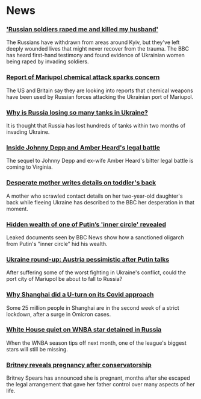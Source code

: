 # News
### ['Russian soldiers raped me and killed my husband'](https://www.bbc.com/news/world-europe-61071243)
The Russians have withdrawn from areas around Kyiv, but they've left deeply wounded lives that might never recover from the trauma. The BBC has heard first-hand testimony and found evidence of Ukrainian women being raped by invading soldiers.
### [Report of Mariupol chemical attack sparks concern](https://www.bbc.com/news/world-europe-61077641)
The US and Britain say they are looking into reports that chemical weapons have been used by Russian forces attacking the Ukrainian port of Mariupol.
### [Why is Russia losing so many tanks in Ukraine?](https://www.bbc.com/news/world-61021388)
It is thought that Russia has lost hundreds of tanks within two months of invading Ukraine.
### [Inside Johnny Depp and Amber Heard's legal battle](https://www.bbc.com/news/world-us-canada-61070988)
The sequel to Johnny Depp and ex-wife Amber Heard's bitter legal battle is coming to Virginia. 
### [Desperate mother writes details on toddler's back](https://www.bbc.com/news/world-europe-61071172)
A mother who scrawled contact details on her two-year-old daughter's back while fleeing Ukraine has described to the BBC her desperation in that moment.
### [Hidden wealth of one of Putin’s 'inner circle' revealed](https://www.bbc.com/news/world-europe-61028866)
Leaked documents seen by BBC News show how a sanctioned oligarch from Putin's "inner circle" hid his wealth.
### [Ukraine round-up: Austria pessimistic after Putin talks](https://www.bbc.com/news/world-europe-61071164)
After suffering some of the worst fighting in Ukraine's conflict, could the port city of Mariupol be about to fall to Russia?
### [Why Shanghai did a U-turn on its Covid approach](https://www.bbc.com/news/world-asia-china-61023811)
Some 25 million people in Shanghai are in the second week of a strict lockdown, after a surge in Omicron cases. 
### [White House quiet on WNBA star detained in Russia](https://www.bbc.com/news/world-us-canada-61075220)
When the WNBA season tips off next month, one of the league's biggest stars will still be missing.
### [Britney reveals pregnancy after conservatorship](https://www.bbc.com/news/entertainment-arts-61075379)
Britney Spears has announced she is pregnant, months after she escaped the legal arrangement that gave her father control over many aspects of her life.

